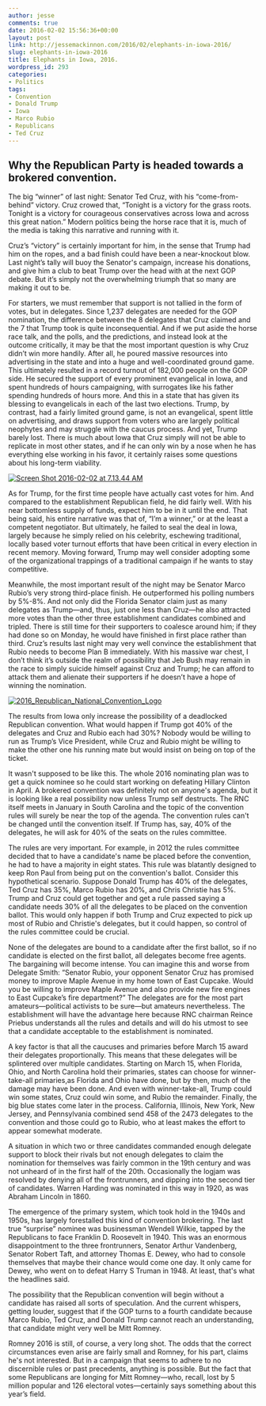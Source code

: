 ```yaml
---
author: jesse
comments: true
date: 2016-02-02 15:56:36+00:00
layout: post
link: http://jessemackinnon.com/2016/02/elephants-in-iowa-2016/
slug: elephants-in-iowa-2016
title: Elephants in Iowa, 2016.
wordpress_id: 293
categories:
- Politics
tags:
- Convention
- Donald Trump
- Iowa
- Marco Rubio
- Republicans
- Ted Cruz
---
```


## Why the Republican Party is headed towards a brokered convention.


The big “winner” of last night: Senator Ted Cruz, with his “come-from-behind” victory. Cruz crowed that, “Tonight is a victory for the grass roots. Tonight is a victory for courageous conservatives across Iowa and across this great nation.” Modern politics being the horse race that it is, much of the media is taking this narrative and running with it.

Cruz’s “victory” is certainly important for him, in the sense that Trump had him on the ropes, and a bad finish could have been a near-knockout blow. Last night’s tally will buoy the Senator's campaign, increase his donations, and give him a club to beat Trump over the head with at the next GOP debate. But it’s simply not the overwhelming triumph that so many are making it out to be.

For starters, we must remember that support is not tallied in the form of votes, but in delegates. Since 1,237 delegates are needed for the GOP nomination, the difference between the 8 delegates that Cruz claimed and the 7 that Trump took is quite inconsequential. And if we put aside the horse race talk, and the polls, and the predictions, and instead look at the outcome critically, it may be that the most important question is why Cruz didn’t win more handily. After all, he poured massive resources into advertising in the state and into a huge and well-coordinated ground game. This ultimately resulted in a record turnout of 182,000 people on the GOP side. He secured the support of every prominent evangelical in Iowa, and spent hundreds of hours campaigning, with surrogates like his father spending hundreds of hours more. And this in a state that has given its blessing to evangelicals in each of the last two elections. Trump, by contrast, had a fairly limited ground game, is not an evangelical, spent little on advertising, and draws support from voters who are largely political neophytes and may struggle with the caucus process. And yet, Trump barely lost. There is much about Iowa that Cruz simply will not be able to replicate in most other states, and if he can only win by a nose when he has everything else working in his favor, it certainly raises some questions about his long-term viability.

[![Screen Shot 2016-02-02 at 7.13.44 AM](http://jessemackinnon.com/wp-content/uploads/2016/02/Screen-Shot-2016-02-02-at-7.13.44-AM.png)](http://jessemackinnon.com/wp-content/uploads/2016/02/Screen-Shot-2016-02-02-at-7.13.44-AM.png)

As for Trump, for the first time people have actually cast votes for him. And compared to the establishment Republican field, he did fairly well. With his near bottomless supply of funds, expect him to be in it until the end. That being said, his entire narrative was that of, “I’m a winner,” or at the least a competent negotiator. But ultimately, he failed to seal the deal in Iowa, largely because he simply relied on his celebrity, eschewing traditional, locally based voter turnout efforts that have been critical in every election in recent memory. Moving forward, Trump may well consider adopting some of the organizational trappings of a traditional campaign if he wants to stay competitive.

Meanwhile, the most important result of the night may be Senator Marco Rubio’s very strong third-place finish. He outperformed his polling numbers by 5%-8%. And not only did the Florida Senator claim just as many delegates as Trump—and, thus, just one less than Cruz—he also attracted more votes than the other three establishment candidates combined and tripled. There is still time for their supporters to coalesce around him; if they had done so on Monday, he would have finished in first place rather than third. Cruz’s results last night may very well convince the establishment that Rubio needs to become Plan B immediately. With his massive war chest, I don’t think it’s outside the realm of possibility that Jeb Bush may remain in the race to simply suicide himself against Cruz and Trump; he can afford to attack them and alienate their supporters if he doesn’t have a hope of winning the nomination.

[![2016_Republican_National_Convention_Logo](http://jessemackinnon.com/wp-content/uploads/2016/02/2016_Republican_National_Convention_Logo.png)](http://jessemackinnon.com/wp-content/uploads/2016/02/2016_Republican_National_Convention_Logo.png)

The results from Iowa only increase the possibility of a deadlocked Republican convention. What would happen if Trump got 40% of the delegates and Cruz and Rubio each had 30%? Nobody would be willing to run as Trump’s Vice President, while Cruz and Rubio might be willing to make the other one his running mate but would insist on being on top of the ticket.

It wasn't supposed to be like this. The whole 2016 nominating plan was to get a quick nominee so he could start working on defeating Hillary Clinton in April. A brokered convention was definitely not on anyone's agenda, but it is looking like a real possibility now unless Trump self destructs. The RNC itself meets in January in South Carolina and the topic of the convention rules will surely be near the top of the agenda. The convention rules can't be changed until the convention itself. If Trump has, say, 40% of the delegates, he will ask for 40% of the seats on the rules committee.

The rules are very important. For example, in 2012 the rules committee decided that to have a candidate's name be placed before the convention, he had to have a majority in eight states. This rule was blatantly designed to keep Ron Paul from being put on the convention's ballot. Consider this hypothetical scenario. Suppose Donald Trump has 40% of the delegates, Ted Cruz has 35%, Marco Rubio has 20%, and Chris Christie has 5%. Trump and Cruz could get together and get a rule passed saying a candidate needs 30% of all the delegates to be placed on the convention ballot. This would only happen if both Trump and Cruz expected to pick up most of Rubio and Christie's delegates, but it could happen, so control of the rules committee could be crucial.

None of the delegates are bound to a candidate after the first ballot, so if no candidate is elected on the first ballot, all delegates become free agents. The bargaining will become intense. You can imagine this and worse from Delegate Smith: “Senator Rubio, your opponent Senator Cruz has promised money to improve Maple Avenue in my home town of East Cupcake. Would you be willing to improve Maple Avenue and also provide new fire engines to East Cupcake’s fire department?” The delegates are for the most part amateurs—political activists to be sure—but amateurs nevertheless. The establishment will have the advantage here because RNC chairman Reince Priebus understands all the rules and details and will do his utmost to see that a candidate acceptable to the establishment is nominated.

A key factor is that all the caucuses and primaries before March 15 award their delegates proportionally. This means that these delegates will be splintered over multiple candidates. Starting on March 15, when Florida, Ohio, and North Carolina hold their primaries, states can choose for winner-take-all primaries,as Florida and Ohio have done, but by then, much of the damage may have been done. And even with winner-take-all, Trump could win some states, Cruz could win some, and Rubio the remainder. Finally, the big blue states come later in the process. California, Illinois, New York, New Jersey, and Pennsylvania combined send 458 of the 2473 delegates to the convention and those could go to Rubio, who at least makes the effort to appear somewhat moderate.

A situation in which two or three candidates commanded enough delegate support to block their rivals but not enough delegates to claim the nomination for themselves was fairly common in the 19th century and was not unheard of in the first half of the 20th. Occasionally the logjam was resolved by denying all of the frontrunners, and dipping into the second tier of candidates. Warren Harding was nominated in this way in 1920, as was Abraham Lincoln in 1860.

The emergence of the primary system, which took hold in the 1940s and 1950s, has largely forestalled this kind of convention brokering. The last true “surprise” nominee was businessman Wendell Wilkie, tapped by the Republicans to face Franklin D. Roosevelt in 1940. This was an enormous disappointment to the three frontrunners, Senator Arthur Vandenberg, Senator Robert Taft, and attorney Thomas E. Dewey, who had to console themselves that maybe their chance would come one day. It only came for Dewey, who went on to defeat Harry S Truman in 1948. At least, that's what the headlines said.

The possibility that the Republican convention will begin without a candidate has raised all sorts of speculation. And the current whispers, getting louder, suggest that if the GOP turns to a fourth candidate because Marco Rubio, Ted Cruz, and Donald Trump cannot reach an understanding, that candidate might very well be Mitt Romney.

Romney 2016 is still, of course, a very long shot. The odds that the correct circumstances even arise are fairly small and Romney, for his part, claims he's not interested. But in a campaign that seems to adhere to no discernible rules or past precedents, anything is possible. But the fact that some Republicans are longing for Mitt Romney—who, recall, lost by 5 million popular and 126 electoral votes—certainly says something about this year’s field.
